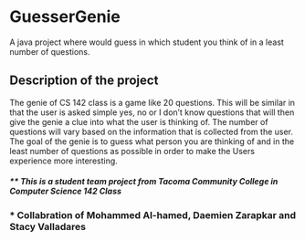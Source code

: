 # GuesserGenie

A java project where would guess in which student you think of in a least number of questions.

## Description of the project
The genie of CS 142 class is a game like 20 questions. 
This will be similar in that the user is asked simple yes, no or I don’t know questions that will then give the genie a clue into what the user is thinking of. 
The number of questions will vary based on the information that is collected from the user. 
The goal of the genie is to guess what person you are thinking of and in the least number of questions as possible in order to make the Users experience more interesting.

##### ** This is a student team project from Tacoma Community College in Computer Science 142 Class 

### * Collabration of Mohammed Al-hamed, Daemien Zarapkar and Stacy Valladares
